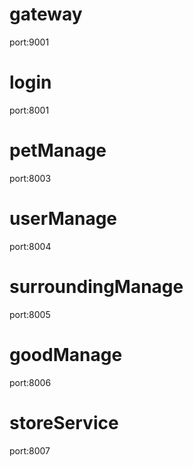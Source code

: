 # gateway
port:9001
# login
port:8001
# petManage
port:8003
# userManage
port:8004
# surroundingManage
port:8005
# goodManage
port:8006
# storeService
port:8007

